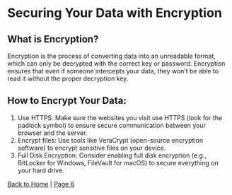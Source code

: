 # Securing Your Data with Encryption
## What is Encryption?
Encryption is the process of converting data into an unreadable format, which can only be decrypted with the correct key or password. Encryption ensures that even if someone intercepts your data, they won’t be able to read it without the proper decryption key.
## How to Encrypt Your Data:
1. Use HTTPS: Make sure the websites you visit use HTTPS (look for the padlock symbol) to ensure secure communication between your browser and the server.
2. Encrypt files: Use tools like VeraCrypt (open-source encryption software) to encrypt sensitive files on your device.
3. Full Disk Encryption: Consider enabling full disk encryption (e.g., BitLocker for Windows, FileVault for macOS) to secure everything on your hard drive.

[Back to Home](README.md) | [Page 6](page6.md)
